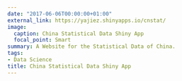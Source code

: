 ```yaml
---
date: "2017-06-06T00:00:00+01:00"
external_link: https://yajiez.shinyapps.io/cnstat/
image:
  caption: China Statistical Data Shiny App
  focal_point: Smart
summary: A Website for the Statistical Data of China.
tags:
- Data Science
title: China Statistical Data Shiny App
---
```

